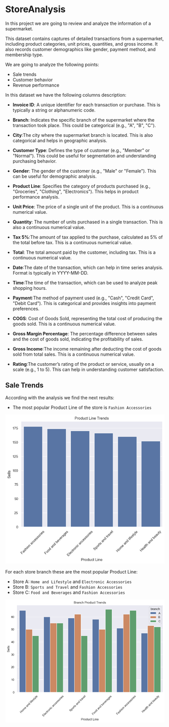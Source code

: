 # StoreAnalysis

In this project we are going to review and analyze the information of a supermarket.

This dataset contains captures of detailed transactions from a supermarket, including product categories, unit prices, quantities, and gross income. It also records customer demographics like gender, payment method, and membership type.

We are going to analyze the following points: 

* Sale trends
* Customer behavior
* Revenue performance

In this dataset we have the following columns description:

   * **Invoice ID**: A unique identifier for each transaction or purchase. This is typically a string or alphanumeric code.

   * **Branch**: Indicates the specific branch of the supermarket where the transaction took place. This could be categorical (e.g., "A", "B", "C").

   * **City**:The city where the supermarket branch is located. This is also categorical and helps in geographic analysis.

   * **Customer Type**: Defines the type of customer (e.g., "Member" or "Normal"). This could be useful for segmentation and understanding purchasing behavior.

   * **Gender**: The gender of the customer (e.g., "Male" or "Female"). This can be useful for demographic analysis.

   * **Product Line**: Specifies the category of products purchased (e.g., "Groceries", "Clothing", "Electronics"). This helps in product performance analysis.

   * **Unit Price**: The price of a single unit of the product. This is a continuous numerical value.

   * **Quantity**: The number of units purchased in a single transaction. This is also a continuous numerical value.

   * **Tax 5%**:The amount of tax applied to the purchase, calculated as 5% of the total before tax. This is a continuous numerical value.

   * **Total**: The total amount paid by the customer, including tax. This is a continuous numerical value.

   * **Date**:The date of the transaction, which can help in time series analysis. Format is typically in YYYY-MM-DD.

   * **Time**:The time of the transaction, which can be used to analyze peak shopping hours.

   * **Payment**:The method of payment used (e.g., "Cash", "Credit Card", "Debit Card"). This is categorical and provides insights into payment preferences.

   * **COGS**: Cost of Goods Sold, representing the total cost of producing the goods sold. This is a continuous numerical value.

   * **Gross Margin Percentage**: The percentage difference between sales and the cost of goods sold, indicating the profitability of sales.

   * **Gross Income**:The income remaining after deducting the cost of goods sold from total sales. This is a continuous numerical value.

   * **Rating**:The customer’s rating of the product or service, usually on a scale (e.g., 1 to 5). This can help in understanding customer satisfaction.

## Sale Trends

According with the analysis we find the next results:

* The most popular Product Line of the store is `Fashion Accessories`

![Product Line Trends](./datasets/images/Product%20Line%20Trends.png)

For each store branch these are the most popular Product Line: 

* Store A: `Home and Lifestyle` and `Electronic Accessories`
* Store B: `Sports and Travel` and `Fashion Accessories`
* Store C: `Food and Beverages` and `Fashion Accessories`

![Branch Product Trends](./datasets/images/Branch%20Product%20Trends.png)